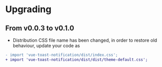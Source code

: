 # Upgrading

## From v0.0.3 to v0.1.0
* Distribution CSS file name has been changed, in order to restore old behaviour, update your code as
```diff
- import 'vue-toast-notification/dist/index.css';
+ import 'vue-toast-notification/dist/dist/theme-default.css';
```
